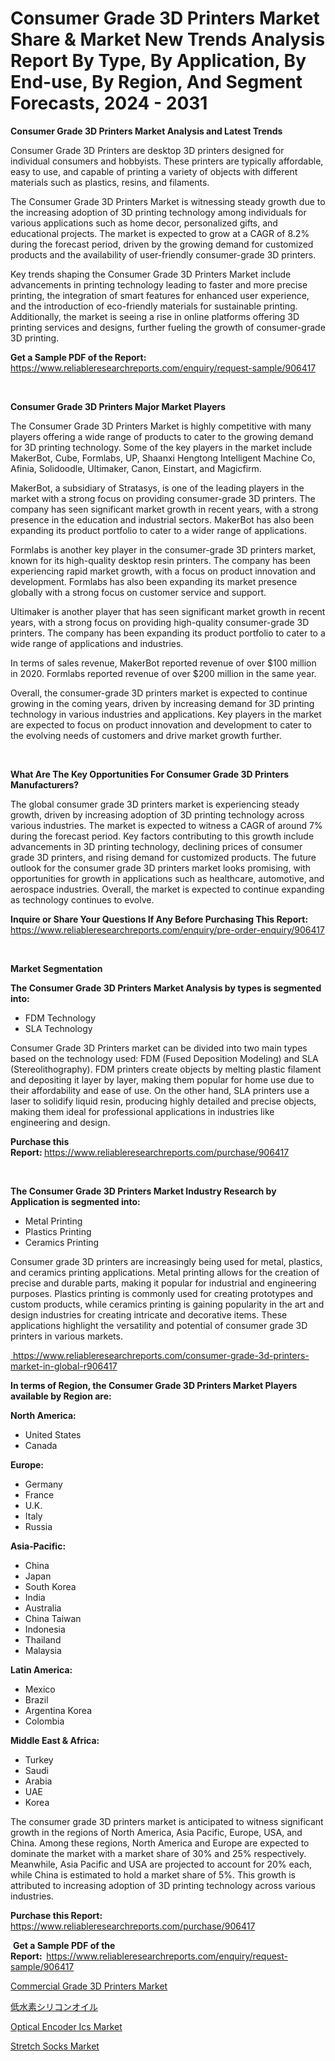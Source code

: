 <p><h1>Consumer Grade 3D Printers Market Share & Market New Trends Analysis Report By Type, By Application, By End-use, By Region, And Segment Forecasts, 2024 - 2031</h1></p><p><strong>Consumer Grade 3D Printers Market Analysis and Latest Trends</strong></p>
<p><p>Consumer Grade 3D Printers are desktop 3D printers designed for individual consumers and hobbyists. These printers are typically affordable, easy to use, and capable of printing a variety of objects with different materials such as plastics, resins, and filaments.</p><p>The Consumer Grade 3D Printers Market is witnessing steady growth due to the increasing adoption of 3D printing technology among individuals for various applications such as home decor, personalized gifts, and educational projects. The market is expected to grow at a CAGR of 8.2% during the forecast period, driven by the growing demand for customized products and the availability of user-friendly consumer-grade 3D printers.</p><p>Key trends shaping the Consumer Grade 3D Printers Market include advancements in printing technology leading to faster and more precise printing, the integration of smart features for enhanced user experience, and the introduction of eco-friendly materials for sustainable printing. Additionally, the market is seeing a rise in online platforms offering 3D printing services and designs, further fueling the growth of consumer-grade 3D printing.</p></p>
<p><strong>Get a Sample PDF of the Report:&nbsp;</strong> <a href="https://www.reliableresearchreports.com/enquiry/request-sample/906417">https://www.reliableresearchreports.com/enquiry/request-sample/906417</a></p>
<p>&nbsp;</p>
<p><strong>Consumer Grade 3D Printers Major Market Players</strong></p>
<p><p>The Consumer Grade 3D Printers Market is highly competitive with many players offering a wide range of products to cater to the growing demand for 3D printing technology. Some of the key players in the market include MakerBot, Cube, Formlabs, UP, Shaanxi Hengtong Intelligent Machine Co, Afinia, Solidoodle, Ultimaker, Canon, Einstart, and Magicfirm.</p><p>MakerBot, a subsidiary of Stratasys, is one of the leading players in the market with a strong focus on providing consumer-grade 3D printers. The company has seen significant market growth in recent years, with a strong presence in the education and industrial sectors. MakerBot has also been expanding its product portfolio to cater to a wider range of applications.</p><p>Formlabs is another key player in the consumer-grade 3D printers market, known for its high-quality desktop resin printers. The company has been experiencing rapid market growth, with a focus on product innovation and development. Formlabs has also been expanding its market presence globally with a strong focus on customer service and support.</p><p>Ultimaker is another player that has seen significant market growth in recent years, with a strong focus on providing high-quality consumer-grade 3D printers. The company has been expanding its product portfolio to cater to a wide range of applications and industries.</p><p>In terms of sales revenue, MakerBot reported revenue of over $100 million in 2020. Formlabs reported revenue of over $200 million in the same year.</p><p>Overall, the consumer-grade 3D printers market is expected to continue growing in the coming years, driven by increasing demand for 3D printing technology in various industries and applications. Key players in the market are expected to focus on product innovation and development to cater to the evolving needs of customers and drive market growth further.</p></p>
<p>&nbsp;</p>
<p><strong>What Are The Key Opportunities For Consumer Grade 3D Printers Manufacturers?</strong></p>
<p><p>The global consumer grade 3D printers market is experiencing steady growth, driven by increasing adoption of 3D printing technology across various industries. The market is expected to witness a CAGR of around 7% during the forecast period. Key factors contributing to this growth include advancements in 3D printing technology, declining prices of consumer grade 3D printers, and rising demand for customized products. The future outlook for the consumer grade 3D printers market looks promising, with opportunities for growth in applications such as healthcare, automotive, and aerospace industries. Overall, the market is expected to continue expanding as technology continues to evolve.</p></p>
<p><strong>Inquire or Share Your Questions If Any Before Purchasing This Report:</strong> <a href="https://www.reliableresearchreports.com/enquiry/pre-order-enquiry/906417">https://www.reliableresearchreports.com/enquiry/pre-order-enquiry/906417</a></p>
<p>&nbsp;</p>
<p><strong>Market Segmentation</strong></p>
<p><strong>The Consumer Grade 3D Printers Market Analysis by types is segmented into:</strong></p>
<p><ul><li>FDM Technology</li><li>SLA Technology</li></ul></p>
<p><p>Consumer Grade 3D Printers market can be divided into two main types based on the technology used: FDM (Fused Deposition Modeling) and SLA (Stereolithography). FDM printers create objects by melting plastic filament and depositing it layer by layer, making them popular for home use due to their affordability and ease of use. On the other hand, SLA printers use a laser to solidify liquid resin, producing highly detailed and precise objects, making them ideal for professional applications in industries like engineering and design.</p></p>
<p><strong>Purchase this Report:&nbsp;</strong><a href="https://www.reliableresearchreports.com/purchase/906417">https://www.reliableresearchreports.com/purchase/906417</a></p>
<p>&nbsp;</p>
<p><strong>The Consumer Grade 3D Printers Market Industry Research by Application is segmented into:</strong></p>
<p><ul><li>Metal Printing</li><li>Plastics Printing</li><li>Ceramics Printing</li></ul></p>
<p><p>Consumer grade 3D printers are increasingly being used for metal, plastics, and ceramics printing applications. Metal printing allows for the creation of precise and durable parts, making it popular for industrial and engineering purposes. Plastics printing is commonly used for creating prototypes and custom products, while ceramics printing is gaining popularity in the art and design industries for creating intricate and decorative items. These applications highlight the versatility and potential of consumer grade 3D printers in various markets.</p></p>
<p><a href="https://www.reliableresearchreports.com/consumer-grade-3d-printers-market-in-global-r906417">&nbsp;https://www.reliableresearchreports.com/consumer-grade-3d-printers-market-in-global-r906417</a></p>
<p><strong>In terms of Region, the Consumer Grade 3D Printers Market Players available by Region are:</strong></p>
<p>
    <p> <strong> North America: </strong>
        <ul>
            <li>United States</li>
            <li>Canada</li>
        </ul>
        </p> 
    <p> <strong> Europe: </strong>
        <ul>
            <li>Germany</li>
            <li>France</li>
            <li>U.K.</li>
            <li>Italy</li>
            <li>Russia</li>
        </ul>
        </p> 
    <p> <strong> Asia-Pacific: </strong>
        <ul>
            <li>China</li>
            <li>Japan</li>
            <li>South Korea</li>
            <li>India</li>
            <li>Australia</li>
            <li>China Taiwan</li>
            <li>Indonesia</li>
            <li>Thailand</li>
            <li>Malaysia</li>
        </ul>
        </p> 
    <p> <strong> Latin America: </strong>
        <ul>
            <li>Mexico</li>
            <li>Brazil</li>
            <li>Argentina Korea</li>
            <li>Colombia</li>
        </ul>
        </p> 
    <p> <strong> Middle East & Africa: </strong>
        <ul>
            <li>Turkey</li>
            <li>Saudi</li>
            <li>Arabia</li>
            <li>UAE</li>
            <li>Korea</li>
        </ul>
    </p>
    </p>
<p><p>The consumer grade 3D printers market is anticipated to witness significant growth in the regions of North America, Asia Pacific, Europe, USA, and China. Among these regions, North America and Europe are expected to dominate the market with a market share of 30% and 25% respectively. Meanwhile, Asia Pacific and USA are projected to account for 20% each, while China is estimated to hold a market share of 5%. This growth is attributed to increasing adoption of 3D printing technology across various industries.</p></p>
<p><strong>Purchase this Report: </strong><a href="https://www.reliableresearchreports.com/purchase/906417">https://www.reliableresearchreports.com/purchase/906417</a></p>
<p>&nbsp;<strong>Get a Sample PDF of the Report:&nbsp;&nbsp;</strong><a href="https://www.reliableresearchreports.com/enquiry/request-sample/906417">https://www.reliableresearchreports.com/enquiry/request-sample/906417</a></p>
<p><strong></strong></p>
<p><p><a href="https://github.com/globismark/Market-Research-Report-List-5/blob/main/commercial-grade-3d-printers-market.md">Commercial Grade 3D Printers Market</a></p><p><a href="https://github.com/lababdou/Market-Research-Report-List-5/blob/main/568084787347.md">低水素シリコンオイル</a></p><p><a href="https://issuu.com/reportprime-2/docs/optical-encoder-ics-market-size-203_a8feabfd3ea9b1">Optical Encoder Ics Market</a></p><p><a href="https://issuu.com/reportprime-2/docs/stretch-socks-market-size-2030.pptx_6538969667c5eb">Stretch Socks Market</a></p></p>